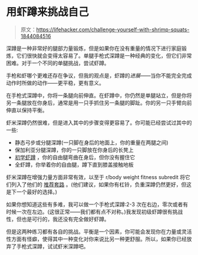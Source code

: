 # 用虾蹲来挑战自己

> 原文：<https://lifehacker.com/challenge-yourself-with-shrimp-squats-1844084516>

深蹲是一种非常好的腿部力量锻炼，但是如果你在没有重量的情况下进行家庭锻炼，它们很快就会变得太容易了。单腿手枪式深蹲是一种经典的变化，但它们非常困难。对于一个不同的单腿挑战，尝试虾蹲。



手枪和虾哪个更难还存在争议，但我的观点是，虾蹲的*进展*——当你不能完全完成动作时所做的动作——更平稳，更有意义。

在手枪式深蹲中，你将一条腿向前伸直。在虾蹲中，你仍然是单腿站立，但是你将另一条腿放在你身后，通常是用一只手抓住另一条腿的脚趾。你的另一只手臂向前伸直以保持平衡。

虾米深蹲仍然很难，但是进入其中的步骤变得更容易了。你可能已经尝试过其中的一些:

*   静态弓步或分腿深蹲(一只脚在身后的地面上，你的重量在两腿之间)
*   保加利亚分腿深蹲，你的一只脚放在你身后的长凳上
*   [初学虾蹲](https://www.youtube.com/watch?v=TKt0-c83GSc&feature=youtu.be&t=3m9s) ，你的自由腿弯曲在身后，但你没有握住它
*   全虾蹲，你举着你的自由腿，蹲下直到膝盖接触地板

虾米深蹲在增强力量方面非常有效，以至于 r/body weight fitness subredit 将它们列入了他们的 [推荐套路](https://www.reddit.com/r/bodyweightfitness/wiki/kb/recommended_routine#wiki_strength_work_.2840-60_minutes.29) 。(他们建议，如果你有杠铃，负重深蹲仍然更好，但这是下一个最好的选择。)

如果你想知道这些有多难，我可以做一个手枪式深蹲:2-3 次在右边，零次或者有时候一次在左边。(这很正常——我们都有点不对称。)我发现初级虾蹲很有挑战性，但也是可行的，我还没有完全做好虾蹲。

但是这两种练习都有各自的挑战。平衡是一个因素，你可能会发现你在力量或灵活性方面有怪癖，使得其中一种变化对你来说比另一种更舒服。所以，如果你已经放弃了手枪式深蹲，试试虾米深蹲吧。
